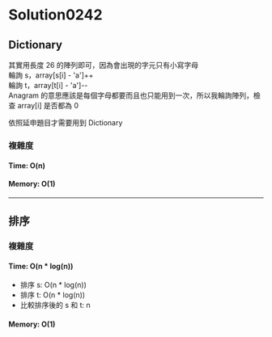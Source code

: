 # Solution0242

## Dictionary

其實用長度 26 的陣列即可，因為會出現的字元只有小寫字母  
輪詢 s，array[s[i] - 'a']++  
輪詢 t，array[t[i] - 'a']--  
Anagram 的意思應該是每個字母都要而且也只能用到一次，所以我輪詢陣列，檢查 array[i] 是否都為 0

依照延申題目才需要用到 Dictionary

### 複雜度

#### Time: O(n)

#### Memory: O(1)

---

## 排序

### 複雜度

#### Time: O(n * log(n))
- 排序 s: O(n * log(n))
- 排序 t: O(n * log(n))
- 比較排序後的 s 和 t: n

#### Memory: O(1)